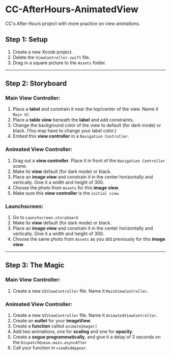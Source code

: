 # CC-AfterHours-AnimatedView
CC's After Hours project with more practice on view animations.

## Step 1: Setup
1. Create a new Xcode project.
2. Delete the `ViewController.swift` file. 
3. Drag in a square picture to the `Assets` folder. 
------
## Step 2: Storyboard
### Main View Controller:
1. Place a **label** and constrain it near the top/center of the view. Name it `Main VC`. 
2. Place a **table view** beneath the **label** and add constraints. 
3. Change the background color of the view to default (for dark mode) or black. (You may have to change your label color.)
4. Embed this **view controller** in a `Navigation Controller`. 
### Animated View Controller:
1. Drag out a **view controller**. Place it in front of the `Navigation Controller` scene. 
2. Make its **view** default (for dark mode) or black. 
3. Place an **image view** and constrain it in the center horizontally and vertically. Give it a width and height of 300. 
4. Choose the photo from `Assets` for this **image view**. 
5. Make sure this **view controller** is the `initial view`. 
### Launchscreen:
1. Go to `Launchscreen.storyboard`. 
2. Make its **view** default (for dark mode) or black. 
3. Place an **image view** and constrain it in the center horizontally and vertically. Give it a width and height of 300. 
4. Choose the same photo from `Assets` as you did previously for this **image view**. 
------
## Step 3: The Magic
### Main View Controller:
1. Create a new `UIViewController` file. Name it `MainViewController`. 
### Animated View Controller:
1. Create a new `UIViewController` file. Name it `AnimatedViewController`. 
2. Create an **outlet** for your **imageView**. 
3. Create a **function** called `animateImage()`
4. Add two animations, one for **scaling** and one for **opacity**.
5. Create a **segue programmatically**, and give it a delay of 3 seconds on the `DispatchQueue.main.asyncAfter`
6. Call your function in `viewDidAppear`. 
